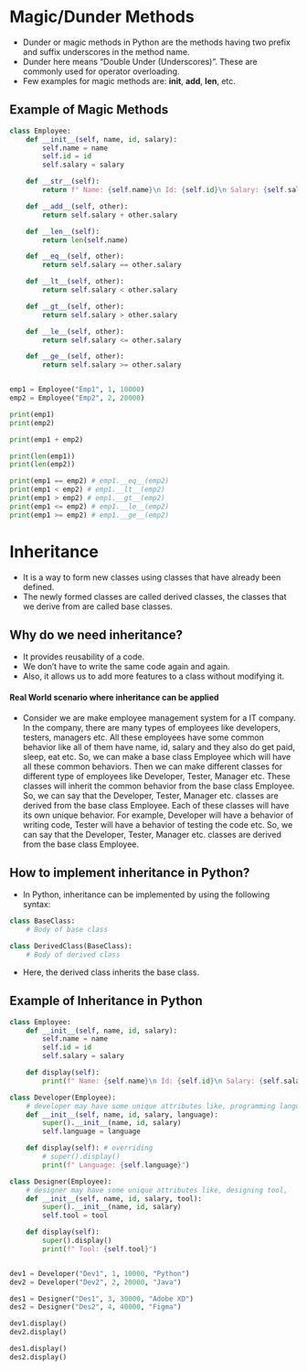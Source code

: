 # Magic/Dunder Methods
- Dunder or magic methods in Python are the methods having two prefix and suffix underscores in the method name.
- Dunder here means “Double Under (Underscores)”. These are commonly used for operator overloading.
- Few examples for magic methods are: __init__, __add__, __len__,  etc.

## Example of Magic Methods
```python
class Employee:
    def __init__(self, name, id, salary):
        self.name = name
        self.id = id
        self.salary = salary

    def __str__(self):
        return f" Name: {self.name}\n Id: {self.id}\n Salary: {self.salary}"

    def __add__(self, other):
        return self.salary + other.salary

    def __len__(self):
        return len(self.name)

    def __eq__(self, other):
        return self.salary == other.salary

    def __lt__(self, other):
        return self.salary < other.salary

    def __gt__(self, other):
        return self.salary > other.salary

    def __le__(self, other):
        return self.salary <= other.salary

    def __ge__(self, other):
        return self.salary >= other.salary


emp1 = Employee("Emp1", 1, 10000)
emp2 = Employee("Emp2", 2, 20000)

print(emp1)
print(emp2)

print(emp1 + emp2)

print(len(emp1))
print(len(emp2))

print(emp1 == emp2) # emp1.__eq__(emp2)
print(emp1 < emp2) # emp1.__lt__(emp2)
print(emp1 > emp2) # emp1.__gt__(emp2)
print(emp1 <= emp2) # emp1.__le__(emp2)
print(emp1 >= emp2) # emp1.__ge__(emp2)
```


# Inheritance
- It is a way to form new classes using classes that have already been defined.
- The newly formed classes are called derived classes, the classes that we derive from are called base classes.

## Why do we need inheritance?
- It provides reusability of a code.
- We don’t have to write the same code again and again. 
- Also, it allows us to add more features to a class without modifying it.

#### Real World scenario where inheritance can be applied
- Consider we are make employee management system for a IT company. In the company, there are many types of employees like developers, testers, managers etc. All these employees have some common behavior like all of them have name, id, salary and they also do get paid, sleep, eat etc. So, we can make a base class Employee which will have all these common behaviors. Then we can make different classes for different type of employees like Developer, Tester, Manager etc. These classes will inherit the common behavior from the base class Employee. So, we can say that the Developer, Tester, Manager etc. classes are derived from the base class Employee. Each of these classes will have its own unique behavior. For example, Developer will have a behavior of writing code, Tester will have a behavior of testing the code etc. So, we can say that the Developer, Tester, Manager etc. classes are derived from the base class Employee.

## How to implement inheritance in Python?
- In Python, inheritance can be implemented by using the following syntax:
```python
class BaseClass:
    # Body of base class

class DerivedClass(BaseClass):
    # Body of derived class
```

- Here, the derived class inherits the base class.

## Example of Inheritance in Python
```python
class Employee:
    def __init__(self, name, id, salary):
        self.name = name
        self.id = id
        self.salary = salary

    def display(self):
        print(f" Name: {self.name}\n Id: {self.id}\n Salary: {self.salary}")

class Developer(Employee):
    # developer may have some unique attributes like, programming language, 
    def __init__(self, name, id, salary, language):
        super().__init__(name, id, salary)
        self.language = language

    def display(self): # overriding
        # super().display()
        print(f" Language: {self.language}")

class Designer(Employee):
    # designer may have some unique attributes like, designing tool, 
    def __init__(self, name, id, salary, tool):
        super().__init__(name, id, salary)
        self.tool = tool

    def display(self):
        super().display()
        print(f" Tool: {self.tool}")


dev1 = Developer("Dev1", 1, 10000, "Python")
dev2 = Developer("Dev2", 2, 20000, "Java")

des1 = Designer("Des1", 3, 30000, "Adobe XD")
des2 = Designer("Des2", 4, 40000, "Figma")

dev1.display()
dev2.display()

des1.display()
des2.display()
```
